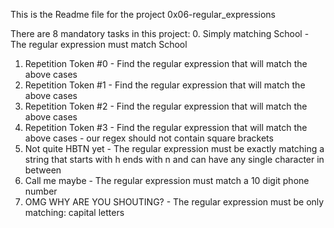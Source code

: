 This is the Readme file for the project 0x06-regular_expressions

There are 8 mandatory tasks in this project:
0. Simply matching School - The regular expression must match School
1. Repetition Token #0 - Find the regular expression that will match the above cases
2. Repetition Token #1 - Find the regular expression that will match the above cases
3. Repetition Token #2 - Find the regular expression that will match the above cases
4. Repetition Token #3 - Find the regular expression that will match the above cases - our regex should not contain square brackets
5. Not quite HBTN yet - The regular expression must be exactly matching a string that starts with h ends with n and can have any single character in between
6. Call me maybe - The regular expression must match a 10 digit phone number
7. OMG WHY ARE YOU SHOUTING? - The regular expression must be only matching: capital letters

